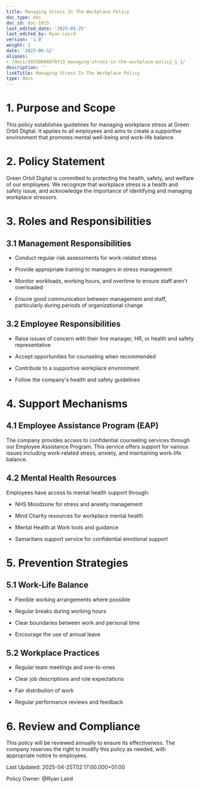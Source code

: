 ```yaml
---
title: Managing Stress In The Workplace Policy
doc_type: doc
doc_id: doc-1015
last_edited_date: '2025-05-25'
last_edited_by: Ryan Laird
version: '1.0'
weight: 2
date: '2025-06-12'
aliases:
- /docs/20250606070713_managing-stress-in-the-workplace-policy_1_1/
description: ''
linkTitle: Managing Stress In The Workplace Policy
type: docs
---
```


<!-- Unsupported block type: table_of_contents -->

# 1. Purpose and Scope

This policy establishes guidelines for managing workplace stress at Green Orbit Digital. It applies to all employees and aims to create a supportive environment that promotes mental well-being and work-life balance.

# 2. Policy Statement

Green Orbit Digital is committed to protecting the health, safety, and welfare of our employees. We recognize that workplace stress is a health and safety issue, and acknowledge the importance of identifying and managing workplace stressors.

# 3. Roles and Responsibilities

## 3.1 Management Responsibilities

- Conduct regular risk assessments for work-related stress

- Provide appropriate training to managers in stress management

- Monitor workloads, working hours, and overtime to ensure staff aren't overloaded

- Ensure good communication between management and staff, particularly during periods of organizational change

## 3.2 Employee Responsibilities

- Raise issues of concern with their line manager, HR, or health and safety representative

- Accept opportunities for counseling when recommended

- Contribute to a supportive workplace environment

- Follow the company's health and safety guidelines

# 4. Support Mechanisms

## 4.1 Employee Assistance Program (EAP)

The company provides access to confidential counseling services through our Employee Assistance Program. This service offers support for various issues including work-related stress, anxiety, and maintaining work-life balance.

## 4.2 Mental Health Resources

Employees have access to mental health support through:

- NHS Moodzone for stress and anxiety management

- Mind Charity resources for workplace mental health

- Mental Health at Work tools and guidance

- Samaritans support service for confidential emotional support

# 5. Prevention Strategies

## 5.1 Work-Life Balance

- Flexible working arrangements where possible

- Regular breaks during working hours

- Clear boundaries between work and personal time

- Encourage the use of annual leave

## 5.2 Workplace Practices

- Regular team meetings and one-to-ones

- Clear job descriptions and role expectations

- Fair distribution of work

- Regular performance reviews and feedback

# 6. Review and Compliance

This policy will be reviewed annually to ensure its effectiveness. The company reserves the right to modify this policy as needed, with appropriate notice to employees.

Last Updated: 2025-04-25T02:17:00.000+01:00

Policy Owner: @Ryan Laird
